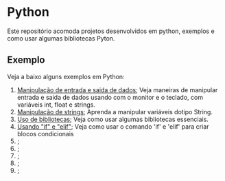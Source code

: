 # Python
 Este repositório acomoda projetos desenvolvidos em python, exemplos e como usar algumas bibliotecas Pyton.

 ## Exemplo
 Veja a baixo alguns exemplos em Python:
 1. [Manipulação de entrada e saida de dados](https://github.com/marcospontoexe/Python/tree/main/exerc%C3%ADcios_curso%20em%20v%C3%ADdeo/01-vari%C3%A1veis); Veja maneiras de manipular entrada e saida de dados usando com o monitor e o teclado, com variáveis int, float e strings.
 2. [Manipulação de strings](https://github.com/marcospontoexe/Python/tree/main/exerc%C3%ADcios_curso%20em%20v%C3%ADdeo/02-string); Aprenda a manipular variáveis dotipo String.
 3. [Uso de bibliotecas](https://github.com/marcospontoexe/Python/tree/main/exerc%C3%ADcios_curso%20em%20v%C3%ADdeo/03-bilioteca); Veja como usar algumas bibliotecas essenciais.
 4. [Usando "if" e "elif"](https://github.com/marcospontoexe/Python/tree/main/exerc%C3%ADcios_curso%20em%20v%C3%ADdeo/04-if); Veja como usar o comando 'if' e 'elif' para criar blocos condicionais
 5. []();
 6. []();
 7. []();
 8. []();
 9. [](); 

